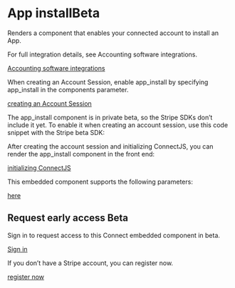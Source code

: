 # App installBeta

Renders a component that enables your connected account to install an App.

For full integration details, see Accounting software integrations.

[Accounting software integrations](/stripe-apps/accounting-software-integrations)

When creating an Account Session, enable app_install by specifying app_install in the components parameter.

[creating an Account Session](/api/account_sessions/create)

The app_install component is in private beta, so the Stripe SDKs don’t include it yet. To enable it when creating an account session, use this code snippet with the Stripe beta SDK:

After creating the account session and initializing ConnectJS, you can render the app_install component in the front end:

[initializing ConnectJS](/connect/get-started-connect-embedded-components#account-sessions)

This embedded component supports the following parameters:

[here](/stripe-apps/accounting-software-integrations#app-select)

## Request early access  Beta

Sign in to request access to this Connect embedded component in beta.

[Sign in](https://dashboard.stripe.com/login?redirect=https%3A%2F%2Fdocs.stripe.com%2Fconnect%2Fsupported-embedded-components%2Fapp-install)

If you don’t have a Stripe account, you can register now.

[register now](https://dashboard.stripe.com/register)
